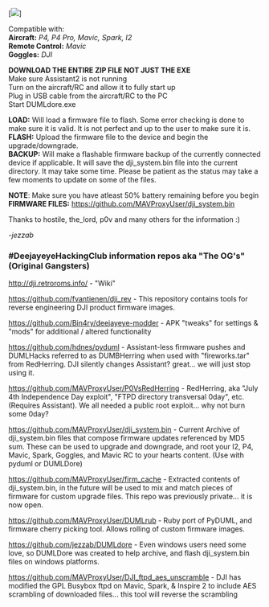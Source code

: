 [<img src=https://media.giphy.com/media/nQfQayikD5rX2/giphy.gif>]

Compatible with:<br>
**Aircraft:** *P4, P4 Pro, Mavic, Spark, I2*<br>
**Remote Control:** *Mavic*<br>
**Goggles:** *DJI*<br>

**DOWNLOAD THE ENTIRE ZIP FILE NOT JUST THE EXE**<br>
Make sure Assistant2 is not running<br>
Turn on the aircraft/RC and allow it to fully start up<br>
Plug in USB cable from the aircraft/RC to the PC<br>
Start DUMLdore.exe<br>

**LOAD:** Will load a firmware file to flash. Some error checking is done to make sure it is valid. It is not perfect and up to the user to make sure it is.<br>
**FLASH:** Upload the firmware file to the device and begin the upgrade/downgrade.<br>
**BACKUP:** Will make a flashable firmware backup of the currently connected device if applicable. It will save the dji_system.bin file into the current directory. It may take some time. Please be patient as the status may take a few moments to update on some of the files.<br>

**NOTE**: Make sure you have atleast 50% battery remaining before you begin<br>
**FIRMWARE FILES:** https://github.com/MAVProxyUser/dji_system.bin

Thanks to hostile, the_lord, p0v and many others for the information :)

*-jezzab*

### #DeejayeyeHackingClub information repos aka "The OG's" (Original Gangsters)

http://dji.retroroms.info/ - "Wiki"

https://github.com/fvantienen/dji_rev - This repository contains tools for reverse engineering DJI product firmware images.

https://github.com/Bin4ry/deejayeye-modder - APK "tweaks" for settings & "mods" for additional / altered functionality

https://github.com/hdnes/pyduml - Assistant-less firmware pushes and DUMLHacks referred to as DUMBHerring when used with "fireworks.tar" from RedHerring. DJI silently changes Assistant? great... we will just stop using it.

https://github.com/MAVProxyUser/P0VsRedHerring - RedHerring, aka "July 4th Independence Day exploit", "FTPD directory transversal 0day", etc. (Requires Assistant). We all needed a public root exploit... why not burn some 0day?

https://github.com/MAVProxyUser/dji_system.bin - Current Archive of dji_system.bin files that compose firmware updates referenced by MD5 sum. These can be used to upgrade and downgrade, and root your I2, P4, Mavic, Spark, Goggles, and Mavic RC to your hearts content. (Use with pyduml or DUMLDore)

https://github.com/MAVProxyUser/firm_cache - Extracted contents of dji_system.bin, in the future will be used to mix and match pieces of firmware for custom upgrade files. This repo was previously private... it is now open.

https://github.com/MAVProxyUser/DUMLrub - Ruby port of PyDUML, and firmware cherry picking tool. Allows rolling of custom firmware images.

https://github.com/jezzab/DUMLdore - Even windows users need some love, so DUMLDore was created to help archive, and flash dji_system.bin files on windows platforms.

https://github.com/MAVProxyUser/DJI_ftpd_aes_unscramble - DJI has modified the GPL Busybox ftpd on Mavic, Spark, & Inspire 2 to include AES scrambling of downloaded files... this tool will reverse the scrambling
